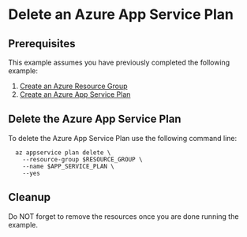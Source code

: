 
# Delete an Azure App Service Plan

## Prerequisites

This example assumes you have previously completed the following example:

1. [Create an Azure Resource Group](../group/create/)
1. [Create an Azure App Service Plan](../create-plan/)

## Delete the Azure App Service Plan

<!-- workflow.include(../create-plan/README.md) -->

To delete the Azure App Service Plan use the following command line:

```shell
  az appservice plan delete \
    --resource-group $RESOURCE_GROUP \
    --name $APP_SERVICE_PLAN \
    --yes
```

<!-- workflow.directOnly() 
export RESULT=$(az appservice plan show --resource-group $RESOURCE_GROUP --name $APP_SERVICE_PLAN --query provisioningState --output tsv)
az group delete --name $RESOURCE_GROUP --yes || true
if [[ "$RESULT" == Succeeded ]]; then
  exit 1
fi
  -->

## Cleanup

Do NOT forget to remove the resources once you are done running the example.
